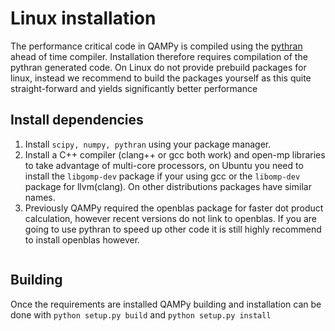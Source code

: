 # Linux installation

The performance critical code in QAMPy is compiled using the [pythran](https://github.com/serge-sans-paille/pythran) ahead of time compiler. 
Installation therefore requires compilation of the pythran generated code. 
On Linux do not provide prebuild packages for linux, instead we recommend to build the packages yourself as this quite straight-forward 
and yields significantly better performance

## Install dependencies

1. Install `scipy, numpy, pythran` using your package manager. 
2. Install a C++ compiler (clang++ or gcc both work) and open-mp libraries to take advantage of multi-core processors, on Ubuntu you need to install
the `libgomp-dev` package if your using gcc or the `libomp-dev` package for llvm(clang). On other distributions packages have similar names. 
3. Previously QAMPy required the openblas package for faster dot product calculation, however recent versions do not link to openblas. If you are going to use
pythran to speed up other code it is still highly recommend to install openblas however.

```{note} You can modify the pythran configuration by creating a $HOME/.pythranrc file please see the [pythran-documentation](https://pythran.readthedocs.io/en/latest/MANUAL.html) for details. However, compiler flags are defined in setup.py, and are optimised for QAMPy compilation.
```

## Building

Once the requirements are installed QAMPy building and installation can be done with  `python setup.py build` and `python setup.py install`


